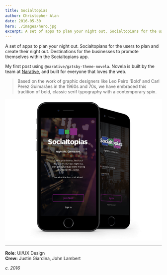 ```yaml
---
title: Socialtopias
author: Christopher Alan
date: 2016-05-30
hero: ./images/hero.jpg
excerpt: A set of apps to plan your night out. Socialtopians for the users to plan and create their night out. Destinations for the businesses to promote themselves within the Socialtopians app.
---
```


A set of apps to plan your night out. Socialtopians for the users to plan and create their night out. Destinations for the businesses to promote themselves within the Socialtopians app.

My first post using `@narative/gatsby-theme-novela`. Novela is built by the team at [Narative](https://narative.co), and built for everyone that loves the web.

>Based on the work of graphic designers like Leo Peiro ‘Bold’ and Carl Perez Guimarães in the 1960s and 70s, we have embraced this tradition of bold, classic serif typography with a contemporary spin.

![This is the alt text for small image](./images/mockup.png)

---

**Role:** UI/UX Design  
**Crew:** Justin Giardina, John Lambert​​​​​​​

_c. 2016_